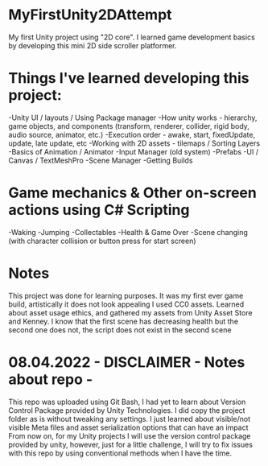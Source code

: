 # MyFirstUnity2DAttempt
My first Unity project using "2D core". I learned game development basics by developing this mini 2D side scroller platformer.

# Things I've learned developing this project:
-Unity UI / layouts / Using Package manager
-How unity works - hierarchy, game objects, and components (transform, renderer, collider, rigid body, audio source, animator, etc.)
-Execution order - awake, start, fixedUpdate, update, late update, etc
-Working with 2D assets - tilemaps / Sorting Layers 
-Basics of Animation / Animator
-Input Manager (old system)
-Prefabs
-UI / Canvas / TextMeshPro 
-Scene Manager
-Getting Builds

# Game mechanics & Other on-screen actions using C# Scripting
-Waking
-Jumping
-Collectables
-Health & Game Over
-Scene changing (with character collision or button press for start screen)

# Notes
This project was done for learning purposes.
It was my first ever game build, artistically it does not look appealing
I used CC0 assets. Learned about asset usage ethics, and gathered my assets from Unity Asset Store and Kenney. 
I know that the first scene has decreasing health but the second one does not, the script does not exist in the second scene

# 08.04.2022 - DISCLAIMER - Notes about repo -
This repo was uploaded using Git Bash, I had yet to learn about Version Control Package provided by Unity Technologies. 
I did copy the project folder as is without tweaking any settings.
I just learned about visible/not visible Meta files and asset serialization options that can have an impact
From now on, for my Unity projects I will use the version control package provided by unity, however, just for a little challenge, 
I will try to fix issues with this repo by using conventional methods when I have the time.
